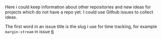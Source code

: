 Here i could keep information about other repositories and new ideas
for projects which do not have a repo yet. I could use Github issues
to collect ideas.

The first word in an issue title is the slug i use for time tracking,
for example `margin-stream` in issue
[6](https://github.com/danse/meta/issues/6)
